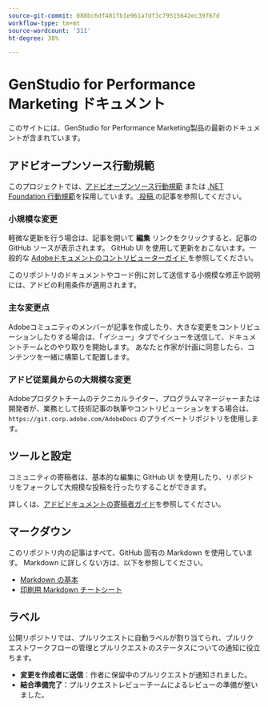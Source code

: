 ```yaml
---
source-git-commit: 088bc6df481fb1e961a7df3c79515642ec39767d
workflow-type: tm+mt
source-wordcount: '311'
ht-degree: 38%

---
```

# GenStudio for Performance Marketing ドキュメント

このサイトには、GenStudio for Performance Marketing製品の最新のドキュメントが含まれています。

## アドビオープンソース行動規範

このプロジェクトでは、[アドビオープンソース行動規範](code-of-conduct.md) または [.NET Foundation 行動規範](https://dotnetfoundation.org/about/policies/code-of-conduct)を採用しています。[ 投稿 ](contributing.md) の記事を参照してください。

### 小規模な変更

軽微な更新を行う場合は、記事を開いて **編集** リンクをクリックすると、記事の GitHub ソースが表示されます。 GitHub UI を使用して更新をおこないます。一般的な [Adobeドキュメントのコントリビューターガイド ](https://experienceleague.adobe.com/ja/docs/contributor/contributor-guide/introduction) を参照してください。

このリポジトリのドキュメントやコード例に対して送信する小規模な修正や説明には、アドビの利用条件が適用されます。

### 主な変更点

Adobeコミュニティのメンバーが記事を作成したり、大きな変更をコントリビューションしたりする場合は、「_イシュー_」タブでイシューを送信して、ドキュメントチームとのやり取りを開始します。 あなたと作家が計画に同意したら、コンテンツを一緒に構築して配置します。

### アドビ従業員からの大規模な変更

Adobeプロダクトチームのテクニカルライター、プログラムマネージャーまたは開発者が、業務として技術記事の執筆やコントリビューションをする場合は、`https://git.corp.adobe.com/AdobeDocs` のプライベートリポジトリを使用します。

## ツールと設定

コミュニティの寄稿者は、基本的な編集に GitHub UI を使用したり、リポジトリをフォークして大規模な投稿を行ったりすることができます。

詳しくは、[アドビドキュメントの寄稿者ガイド](https://experienceleague.adobe.com/ja/docs/contributor/contributor-guide/introduction)を参照してください。

## マークダウン

このリポジトリ内の記事はすべて、GitHub 固有の Markdown を使用しています。 Markdown に詳しくない方は、以下を参照してください。

- [Markdown の基本](https://docs.github.com/ja/get-started/writing-on-github/getting-started-with-writing-and-formatting-on-github/basic-writing-and-formatting-syntax)
- [ 印刷用 Markdown チートシート ](https://docs.github.com/en/get-started/getting-started-with-git/git-cheatsheet)

## ラベル

公開リポジトリでは、プルリクエストに自動ラベルが割り当てられ、プルリクエストワークフローの管理とプルリクエストのステータスについての通知に役立ちます。

- **変更を作成者に送信**：作者に保留中のプルリクエストが通知されました。
- **結合準備完了**：プルリクエストレビューチームによるレビューの準備が整いました。
